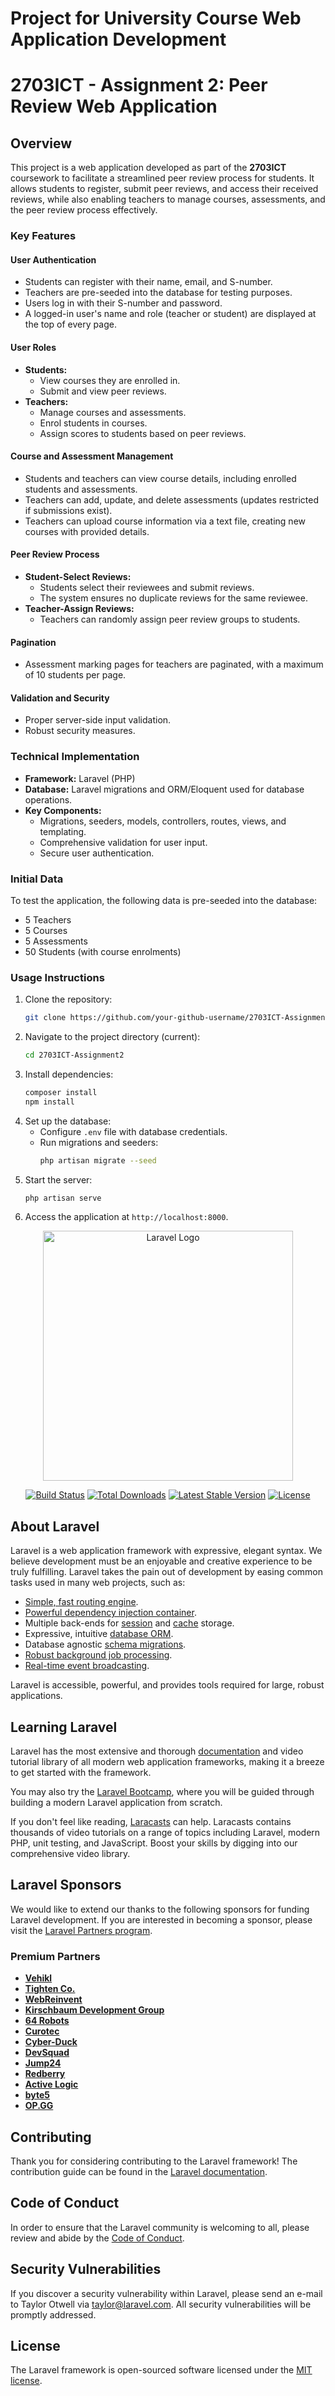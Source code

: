 
Project for University Course Web Application Development
=======
# 2703ICT - Assignment 2: Peer Review Web Application

## Overview
This project is a web application developed as part of the **2703ICT** coursework to facilitate a streamlined peer review process for students. It allows students to register, submit peer reviews, and access their received reviews, while also enabling teachers to manage courses, assessments, and the peer review process effectively.

### Key Features

#### User Authentication
- Students can register with their name, email, and S-number.
- Teachers are pre-seeded into the database for testing purposes.
- Users log in with their S-number and password.
- A logged-in user's name and role (teacher or student) are displayed at the top of every page.

#### User Roles
- **Students:**
  - View courses they are enrolled in.
  - Submit and view peer reviews.
- **Teachers:**
  - Manage courses and assessments.
  - Enrol students in courses.
  - Assign scores to students based on peer reviews.

#### Course and Assessment Management
- Students and teachers can view course details, including enrolled students and assessments.
- Teachers can add, update, and delete assessments (updates restricted if submissions exist).
- Teachers can upload course information via a text file, creating new courses with provided details.

#### Peer Review Process
- **Student-Select Reviews:**
  - Students select their reviewees and submit reviews.
  - The system ensures no duplicate reviews for the same reviewee.
- **Teacher-Assign Reviews:**
  - Teachers can randomly assign peer review groups to students.

#### Pagination
- Assessment marking pages for teachers are paginated, with a maximum of 10 students per page.

#### Validation and Security
- Proper server-side input validation.
- Robust security measures.

### Technical Implementation
- **Framework:** Laravel (PHP)
- **Database:** Laravel migrations and ORM/Eloquent used for database operations.
- **Key Components:**
  - Migrations, seeders, models, controllers, routes, views, and templating.
  - Comprehensive validation for user input.
  - Secure user authentication.

### Initial Data
To test the application, the following data is pre-seeded into the database:
- 5 Teachers
- 5 Courses
- 5 Assessments
- 50 Students (with course enrolments)

### Usage Instructions
1. Clone the repository:
   ```bash
   git clone https://github.com/your-github-username/2703ICT-Assignment2.git
   ```
2. Navigate to the project directory (current):
   ```bash
   cd 2703ICT-Assignment2
   ```
3. Install dependencies:
   ```bash
   composer install
   npm install
   ```
4. Set up the database:
   - Configure `.env` file with database credentials.
   - Run migrations and seeders:
     ```bash
     php artisan migrate --seed
     ```
5. Start the server:
   ```bash
   php artisan serve
   ```
6. Access the application at `http://localhost:8000`.

<p align="center"><a href="https://laravel.com" target="_blank"><img src="https://raw.githubusercontent.com/laravel/art/master/logo-lockup/5%20SVG/2%20CMYK/1%20Full%20Color/laravel-logolockup-cmyk-red.svg" width="400" alt="Laravel Logo"></a></p>

<p align="center">
<a href="https://github.com/laravel/framework/actions"><img src="https://github.com/laravel/framework/workflows/tests/badge.svg" alt="Build Status"></a>
<a href="https://packagist.org/packages/laravel/framework"><img src="https://img.shields.io/packagist/dt/laravel/framework" alt="Total Downloads"></a>
<a href="https://packagist.org/packages/laravel/framework"><img src="https://img.shields.io/packagist/v/laravel/framework" alt="Latest Stable Version"></a>
<a href="https://packagist.org/packages/laravel/framework"><img src="https://img.shields.io/packagist/l/laravel/framework" alt="License"></a>
</p>

## About Laravel

Laravel is a web application framework with expressive, elegant syntax. We believe development must be an enjoyable and creative experience to be truly fulfilling. Laravel takes the pain out of development by easing common tasks used in many web projects, such as:

- [Simple, fast routing engine](https://laravel.com/docs/routing).
- [Powerful dependency injection container](https://laravel.com/docs/container).
- Multiple back-ends for [session](https://laravel.com/docs/session) and [cache](https://laravel.com/docs/cache) storage.
- Expressive, intuitive [database ORM](https://laravel.com/docs/eloquent).
- Database agnostic [schema migrations](https://laravel.com/docs/migrations).
- [Robust background job processing](https://laravel.com/docs/queues).
- [Real-time event broadcasting](https://laravel.com/docs/broadcasting).

Laravel is accessible, powerful, and provides tools required for large, robust applications.

## Learning Laravel

Laravel has the most extensive and thorough [documentation](https://laravel.com/docs) and video tutorial library of all modern web application frameworks, making it a breeze to get started with the framework.

You may also try the [Laravel Bootcamp](https://bootcamp.laravel.com), where you will be guided through building a modern Laravel application from scratch.

If you don't feel like reading, [Laracasts](https://laracasts.com) can help. Laracasts contains thousands of video tutorials on a range of topics including Laravel, modern PHP, unit testing, and JavaScript. Boost your skills by digging into our comprehensive video library.

## Laravel Sponsors

We would like to extend our thanks to the following sponsors for funding Laravel development. If you are interested in becoming a sponsor, please visit the [Laravel Partners program](https://partners.laravel.com).

### Premium Partners

- **[Vehikl](https://vehikl.com/)**
- **[Tighten Co.](https://tighten.co)**
- **[WebReinvent](https://webreinvent.com/)**
- **[Kirschbaum Development Group](https://kirschbaumdevelopment.com)**
- **[64 Robots](https://64robots.com)**
- **[Curotec](https://www.curotec.com/services/technologies/laravel/)**
- **[Cyber-Duck](https://cyber-duck.co.uk)**
- **[DevSquad](https://devsquad.com/hire-laravel-developers)**
- **[Jump24](https://jump24.co.uk)**
- **[Redberry](https://redberry.international/laravel/)**
- **[Active Logic](https://activelogic.com)**
- **[byte5](https://byte5.de)**
- **[OP.GG](https://op.gg)**

## Contributing

Thank you for considering contributing to the Laravel framework! The contribution guide can be found in the [Laravel documentation](https://laravel.com/docs/contributions).

## Code of Conduct

In order to ensure that the Laravel community is welcoming to all, please review and abide by the [Code of Conduct](https://laravel.com/docs/contributions#code-of-conduct).

## Security Vulnerabilities

If you discover a security vulnerability within Laravel, please send an e-mail to Taylor Otwell via [taylor@laravel.com](mailto:taylor@laravel.com). All security vulnerabilities will be promptly addressed.

## License

The Laravel framework is open-sourced software licensed under the [MIT license](https://opensource.org/licenses/MIT).

